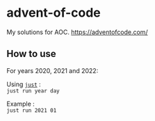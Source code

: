 # advent-of-code
My solutions for AOC.
https://adventofcode.com/

## How to use 
For years 2020, 2021 and 2022:

Using [`just`](https://github.com/casey/just) :  
`just run year day`  

Example :  
`just run 2021 01`  
